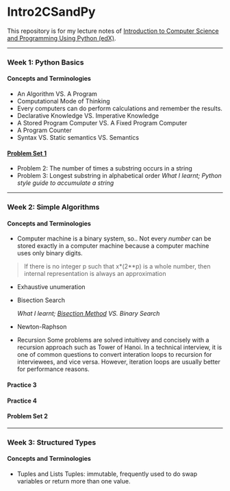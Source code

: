 # Intro2CSandPy
This repository is for my lecture notes of [Introduction to Computer Science and Programming Using Python (edX)](https://courses.edx.org/courses/course-v1:MITx+6.00.1x+2T2017_2/).

---
### __Week 1: Python Basics__
#### Concepts and Terminologies
- An Algorithm VS. A Program
- Computational Mode of Thinking
- Every computers can do perform calculations and remember the results.
- Declarative Knowledge VS. Imperative Knowledge
- A Stored Program Computer VS. A Fixed Program Computer
- A Program Counter
- Syntax VS. Static semantics VS. Semantics
#### [Problem Set 1](https://github.com/syenpark/Intro2CSandPy/tree/master/Week1/problem_set1)
- Problem 2: The number of times a substring occurs in a string
- Problem 3: Longest substring in alphabetical order
	*What I learnt; 
	Python style guide to accumulate a string* 
---
### __Week 2: Simple Algorithms__
#### Concepts and Terminologies
- Computer machine is a binary system, so..
 Not every *number* can be stored exactly in a computer machine because a computer machine uses only binary digits. 

> If there is no integer p such that x*(2**p) is a whole number, then internal representation is always an approximation

- Exhaustive unumeration
- Bisection Search
	
	*What I learnt; 
	[Bisection Method](https://en.wikipedia.org/wiki/Bisection_method) VS. Binary Search* 
- Newton-Raphson
- Recursion
Some problems are solved intuitivey and concisely with a recursion approach such as Tower of Hanoi. In a technical interview, it is one of common questions to convert interation loops to recursion for interviewees, and vice versa. However, iteration loops are usually better for performance reasons. 

#### Practice 3
#### Practice 4
#### Problem Set 2
---
### __Week 3: Structured Types__
#### Concepts and Terminologies
- Tuples and Lists
 Tuples: immutable, frequently used to do swap variables or return more than one value.
